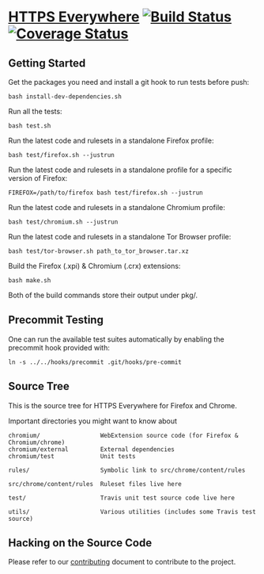 [HTTPS Everywhere](https://www.eff.org/https-everywhere) [![Build Status](https://travis-ci.org/EFForg/https-everywhere.svg?branch=master)](https://travis-ci.org/EFForg/https-everywhere)
[![Coverage Status](https://coveralls.io/repos/github/EFForg/https-everywhere/badge.svg?branch=master)](https://coveralls.io/github/EFForg/https-everywhere?branch=master)
================

Getting Started
---------------

Get the packages you need and install a git hook to run tests before push:

    bash install-dev-dependencies.sh

Run all the tests:

    bash test.sh

Run the latest code and rulesets in a standalone Firefox profile:

    bash test/firefox.sh --justrun

Run the latest code and rulesets in a standalone profile for a specific version of Firefox:

    FIREFOX=/path/to/firefox bash test/firefox.sh --justrun

Run the latest code and rulesets in a standalone Chromium profile:

    bash test/chromium.sh --justrun

Run the latest code and rulesets in a standalone Tor Browser profile:

    bash test/tor-browser.sh path_to_tor_browser.tar.xz

Build the Firefox (.xpi) & Chromium (.crx) extensions:

    bash make.sh

Both of the build commands store their output under pkg/.

Precommit Testing
-----------------

One can run the available test suites automatically by enabling the precommit
hook provided with:

    ln -s ../../hooks/precommit .git/hooks/pre-commit

Source Tree
-----------

This is the source tree for HTTPS Everywhere for Firefox and Chrome.

Important directories you might want to know about

    
    chromium/                 WebExtension source code (for Firefox & Chromium/chrome)
    chromium/external         External dependencies
    chromium/test             Unit tests

    rules/                    Symbolic link to src/chrome/content/rules

    src/chrome/content/rules  Ruleset files live here

    test/                     Travis unit test source code live here
    
    utils/                    Various utilities (includes some Travis test source)

Hacking on the Source Code
--------------------------

Please refer to our [contributing](CONTRIBUTING.md) document to contribute to the project.
